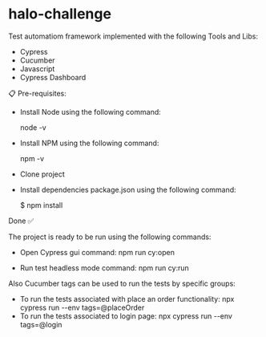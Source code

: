 # halo-challenge
Test automatiom framework implemented with the following Tools and Libs:

- Cypress
- Cucumber
- Javascript
- Cypress Dashboard

📋 Pre-requisites:

- Install Node using the following command:
  
  node -v

- Install NPM using the following command:
  
  npm -v

- Clone project

- Install dependencies package.json using the following command:

  
  $ npm install

Done ✅

The project is ready to be run using the following commands:

- Open Cypress gui command:
npm run cy:open 

- Run test headless mode command:
npm run cy:run 

Also Cucumber tags can be used to run the tests by specific groups:
- To run the tests associated with place an order functionality:
  npx cypress run --env tags=@placeOrder
- To run the tests associated to login page:
  npx cypress run --env tags=@login

